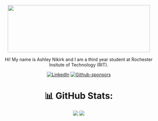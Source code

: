 <div align="center">

<img src="https://github.com/sapph2c/README/blob/main/readme.gif" width=450px height=150px></img>

Hi! My name is Ashley Nikirk and I am a third year student at Rochester Insitute of Technology (RIT).

  <a href="https://linked.com/in/ashley-nikirk">![LinkedIn](https://img.shields.io/badge/LinkedIn-%230077B5.svg?style=for-the-badge&logo=linkedin&logoColor=white)</a>
  <a href="https://github.com/sponsors/sapph2c">![Github-sponsors](https://img.shields.io/badge/sponsor-pink?style=for-the-badge&logo=GitHub-Sponsors&logoColor=#EA4AAA)</a>

# 📊 GitHub Stats:
![](https://github-readme-stats.vercel.app/api?username=sapph2c&theme=tokyonight&hide_border=false&include_all_commits=true&count_private=true)
![](https://github-readme-streak-stats.herokuapp.com/?user=sapph2c&theme=tokyonight&hide_border=false)
